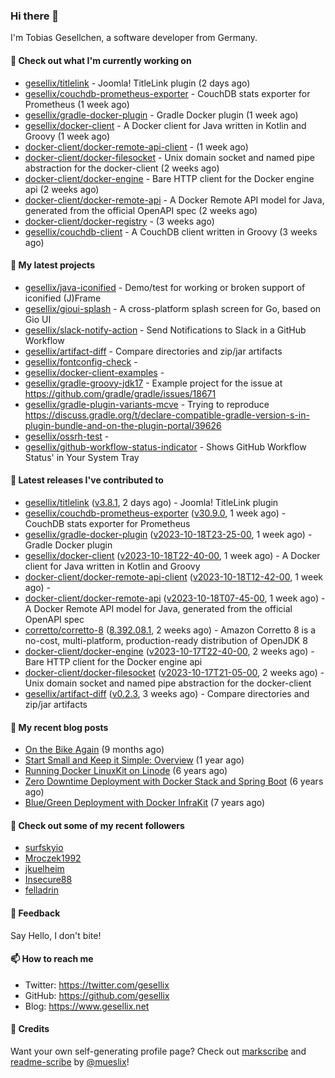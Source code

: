 ### Hi there 👋

I'm Tobias Gesellchen, a software developer from Germany.

#### 👷 Check out what I'm currently working on

- [gesellix/titlelink](https://github.com/gesellix/titlelink) - Joomla! TitleLink plugin (2 days ago)
- [gesellix/couchdb-prometheus-exporter](https://github.com/gesellix/couchdb-prometheus-exporter) - CouchDB stats exporter for Prometheus (1 week ago)
- [gesellix/gradle-docker-plugin](https://github.com/gesellix/gradle-docker-plugin) - Gradle Docker plugin (1 week ago)
- [gesellix/docker-client](https://github.com/gesellix/docker-client) - A Docker client for Java written in Kotlin and Groovy (1 week ago)
- [docker-client/docker-remote-api-client](https://github.com/docker-client/docker-remote-api-client) -  (1 week ago)
- [docker-client/docker-filesocket](https://github.com/docker-client/docker-filesocket) - Unix domain socket and named pipe abstraction for the docker-client (2 weeks ago)
- [docker-client/docker-engine](https://github.com/docker-client/docker-engine) - Bare HTTP client for the Docker engine api (2 weeks ago)
- [docker-client/docker-remote-api](https://github.com/docker-client/docker-remote-api) - A Docker Remote API model for Java, generated from the official OpenAPI spec (2 weeks ago)
- [docker-client/docker-registry](https://github.com/docker-client/docker-registry) -  (3 weeks ago)
- [gesellix/couchdb-client](https://github.com/gesellix/couchdb-client) - A CouchDB client written in Groovy (3 weeks ago)

#### 🌱 My latest projects

- [gesellix/java-iconified](https://github.com/gesellix/java-iconified) - Demo/test for working or broken support of iconified (J)Frame
- [gesellix/gioui-splash](https://github.com/gesellix/gioui-splash) - A cross-platform splash screen for Go, based on Gio UI
- [gesellix/slack-notify-action](https://github.com/gesellix/slack-notify-action) - Send Notifications to Slack in a GitHub Workflow
- [gesellix/artifact-diff](https://github.com/gesellix/artifact-diff) - Compare directories and zip/jar artifacts
- [gesellix/fontconfig-check](https://github.com/gesellix/fontconfig-check) - 
- [gesellix/docker-client-examples](https://github.com/gesellix/docker-client-examples) - 
- [gesellix/gradle-groovy-jdk17](https://github.com/gesellix/gradle-groovy-jdk17) - Example project for the issue at https://github.com/gradle/gradle/issues/18671
- [gesellix/gradle-plugin-variants-mcve](https://github.com/gesellix/gradle-plugin-variants-mcve) - Trying to reproduce https://discuss.gradle.org/t/declare-compatible-gradle-version-s-in-plugin-bundle-and-on-the-plugin-portal/39626
- [gesellix/ossrh-test](https://github.com/gesellix/ossrh-test) - 
- [gesellix/github-workflow-status-indicator](https://github.com/gesellix/github-workflow-status-indicator) - Shows GitHub Workflow Status&#39; in Your System Tray

#### 🔭 Latest releases I've contributed to

- [gesellix/titlelink](https://github.com/gesellix/titlelink) ([v3.8.1](https://github.com/gesellix/titlelink/releases/tag/v3.8.1), 2 days ago) - Joomla! TitleLink plugin
- [gesellix/couchdb-prometheus-exporter](https://github.com/gesellix/couchdb-prometheus-exporter) ([v30.9.0](https://github.com/gesellix/couchdb-prometheus-exporter/releases/tag/v30.9.0), 1 week ago) - CouchDB stats exporter for Prometheus
- [gesellix/gradle-docker-plugin](https://github.com/gesellix/gradle-docker-plugin) ([v2023-10-18T23-25-00](https://github.com/gesellix/gradle-docker-plugin/releases/tag/v2023-10-18T23-25-00), 1 week ago) - Gradle Docker plugin
- [gesellix/docker-client](https://github.com/gesellix/docker-client) ([v2023-10-18T22-40-00](https://github.com/gesellix/docker-client/releases/tag/v2023-10-18T22-40-00), 1 week ago) - A Docker client for Java written in Kotlin and Groovy
- [docker-client/docker-remote-api-client](https://github.com/docker-client/docker-remote-api-client) ([v2023-10-18T12-42-00](https://github.com/docker-client/docker-remote-api-client/releases/tag/v2023-10-18T12-42-00), 1 week ago) - 
- [docker-client/docker-remote-api](https://github.com/docker-client/docker-remote-api) ([v2023-10-18T07-45-00](https://github.com/docker-client/docker-remote-api/releases/tag/v2023-10-18T07-45-00), 1 week ago) - A Docker Remote API model for Java, generated from the official OpenAPI spec
- [corretto/corretto-8](https://github.com/corretto/corretto-8) ([8.392.08.1](https://github.com/corretto/corretto-8/releases/tag/8.392.08.1), 2 weeks ago) - Amazon Corretto 8 is a no-cost, multi-platform, production-ready distribution of OpenJDK 8
- [docker-client/docker-engine](https://github.com/docker-client/docker-engine) ([v2023-10-17T22-40-00](https://github.com/docker-client/docker-engine/releases/tag/v2023-10-17T22-40-00), 2 weeks ago) - Bare HTTP client for the Docker engine api
- [docker-client/docker-filesocket](https://github.com/docker-client/docker-filesocket) ([v2023-10-17T21-05-00](https://github.com/docker-client/docker-filesocket/releases/tag/v2023-10-17T21-05-00), 2 weeks ago) - Unix domain socket and named pipe abstraction for the docker-client
- [gesellix/artifact-diff](https://github.com/gesellix/artifact-diff) ([v0.2.3](https://github.com/gesellix/artifact-diff/releases/tag/v0.2.3), 3 weeks ago) - Compare directories and zip/jar artifacts

#### 📜 My recent blog posts

- [On the Bike Again](https://www.gesellix.net/post/on-the-bike-again/) (9 months ago)
- [Start Small and Keep it Simple: Overview](https://www.gesellix.net/post/start-small-keep-it-simple-overview/) (1 year ago)
- [Running Docker LinuxKit on Linode](https://www.gesellix.net/post/running-docker-linuxkit-on-linode/) (6 years ago)
- [Zero Downtime Deployment with Docker Stack and Spring Boot](https://www.gesellix.net/post/zero-downtime-deployment-with-docker-stack-and-spring-boot/) (6 years ago)
- [Blue/Green Deployment with Docker InfraKit](https://www.gesellix.net/post/blue-green-deployment-with-docker-infrakit/) (7 years ago)



#### 👯 Check out some of my recent followers

- [surfskyio](https://github.com/surfskyio)
- [Mroczek1992](https://github.com/Mroczek1992)
- [jkuelheim](https://github.com/jkuelheim)
- [Insecure88](https://github.com/Insecure88)
- [felladrin](https://github.com/felladrin)

#### 💬 Feedback

Say Hello, I don't bite!

#### 📫 How to reach me

- Twitter: https://twitter.com/gesellix
- GitHub: https://github.com/gesellix
- Blog: https://www.gesellix.net

#### 🙇 Credits

Want your own self-generating profile page? Check out [markscribe](https://github.com/muesli/markscribe)
and [readme-scribe](https://github.com/muesli/readme-scribe) by [@mueslix](https://twitter.com/mueslix)!
